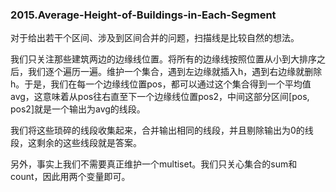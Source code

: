 ### 2015.Average-Height-of-Buildings-in-Each-Segment

对于给出若干个区间、涉及到区间合并的问题，扫描线是比较自然的想法。

我们只关注那些建筑两边的边缘线位置。将所有的边缘线按照位置从小到大排序之后，我们逐个遍历一遍。维护一个集合，遇到左边缘就插入h，遇到右边缘就删除h。于是，我们在每一个边缘线位置pos，都可以通过这个集合得到一个平均值avg，这意味着从pos往右直至下一个边缘线位置pos2，中间这部分区间[pos, pos2]就是一个输出为avg的线段。

我们将这些琐碎的线段收集起来，合并输出相同的线段，并且剔除输出为0的线段，这剩余的这些线段就是答案。

另外，事实上我们不需要真正维护一个multiset。我们只关心集合的sum和count，因此用两个变量即可。

